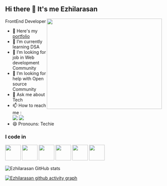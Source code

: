 ## Hi there 👋 It's me Ezhilarasan

FrontEnd Developer
<img align="right" width="370" height="290" src="https://i.pinimg.com/originals/47/f0/34/47f0342cec72b800463bf003eac1257e.gif">
- 🔭 Here's my [portfolio](http://portfolio-ezhilarasan-60028613607.development.calalystserverless.in/app/index.html)                                                 
- 🌱 I’m currently learning DSA
- 👯 I’m looking for job in Web development Community
- 🤔 I’m looking for help with Open source Community
- 💬 Ask me about Tech
- 📫 How to reach me :
<br /> [<img src="https://img.shields.io/badge/Twitter-1DA1F2?style=for-the-badge&logo=twitter&logoColor=white" />](https://twitter.com/ezhilvijay_kas1) [<img src="https://img.shields.io/badge/LinkedIn-0077B5?style=for-the-badge&logo=linkedin&logoColor=white" />](https://www.linkedin.com/in/ezhilarasan07/)
- 😄 Pronouns: Techie


### I code in
 <img height="50" width="50" src="https://img.icons8.com/color/48/000000/html-5.png" /> <img height="50" width="50" src="https://img.icons8.com/color/48/000000/css3.png" /> <img height="50" width="50" src="https://img.icons8.com/color/48/000000/sass.png"/> <img height="50" width="50" src="https://img.icons8.com/color/48/000000/bootstrap.png" />
<img height="50" width="50" src="https://img.icons8.com/color/48/000000/javascript.png"/> <img height="50" width="50" src="https://img.icons8.com/color/48/000000/react-native.png"/> 


![Ezhilarasan GitHub stats](https://github-readme-stats.vercel.app/api?username=ezhil-arasan07&theme=dark&show_icons=true&&hide=issues,contribs)

[![Ezhilarasan github activity graph](https://github-readme-activity-graph.vercel.app/graph?username=ezhil-arasan07&bg_color=000000&color=ffffff&line=51f565&point=ffffff&area=true&hide_border=true)](https://github.com/ashutosh00710/github-readme-activity-graph)

